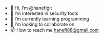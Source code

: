 - 👋 Hi, I’m @hanefigit
- 👀 I’m interested in security tools   
- 🌱 I’m currently learning programming 
- 💞️ I’m looking to collaborate on   
- 📫 How to reach me hanefi88@gmail.com

<!---
hanefigit/hanefigit is a ✨ special ✨ repository because its `README.md` (this file) appears on your GitHub profile.
You can click the Preview link to take a look at your changes.
---> 

